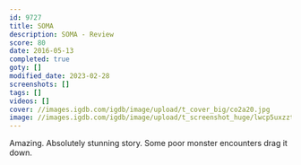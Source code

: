 ```yaml
---
id: 9727
title: SOMA
description: SOMA - Review
score: 80
date: 2016-05-13
completed: true
goty: []
modified_date: 2023-02-28
screenshots: []
tags: []
videos: []
cover: //images.igdb.com/igdb/image/upload/t_cover_big/co2a20.jpg
image: //images.igdb.com/igdb/image/upload/t_screenshot_huge/lwcp5uxzztypel1m5auz.jpg
---
```

Amazing. Absolutely stunning story. Some poor monster encounters drag it down.
